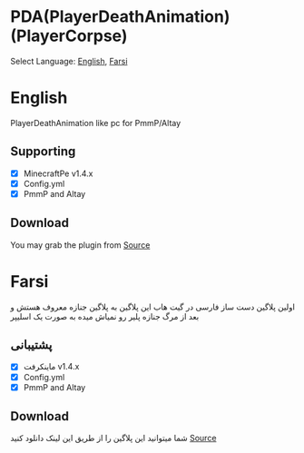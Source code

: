 # PDA(PlayerDeathAnimation)(PlayerCorpse)
Select Language: [English](#eng), [Farsi](#Farsi)
<a name="eng"></a>
# English
PlayerDeathAnimation like pc for PmmP/Altay

## Supporting
- [x] MinecraftPe v1.4.x
- [x] Config.yml
- [x] PmmP and Altay

## Download
You may grab the plugin from [Source](https://github.com/Amirgta1/PDA/archive/master.zip)

<a name="Farsi"></a>
# Farsi
اولین پلاگین دست ساز فارسی در گیت هاب
این پلاگین به پلاگین جنازه معروف هستش و بعد از مرگ جنازه پلیر رو نمیاش میده به صورت یک اسلیپر

## پشتیبانی
- [x] ماینکرفت v1.4.x
- [x] Config.yml
- [x] PmmP and Altay

## Download
شما میتوانید این پلاگین را از طریق این لینک دانلود کنید [Source](https://github.com/Amirgta1/PDA/archive/master.zip)
